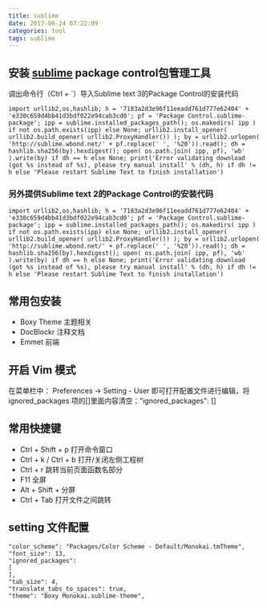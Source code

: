 ```yaml
---
title: sublime
date: 2017-06-24 07:22:09
categories: tool
tags: sublime
---
```



## 安装 [sublime](http://www.sublimetext.com/docs) **package control**包管理工具
调出命令行（Ctrl + `）导入Sublime text 3的Package Control的安装代码

`import urllib2,os,hashlib; h = '7183a2d3e96f11eeadd761d777e62404' + 'e330c659d4bb41d3bdf022e94cab3cd0'; pf = 'Package Control.sublime-package'; ipp = sublime.installed_packages_path(); os.makedirs( ipp ) if not os.path.exists(ipp) else None; urllib2.install_opener( urllib2.build_opener( urllib2.ProxyHandler()) ); by = urllib2.urlopen( 'http://sublime.wbond.net/' + pf.replace(' ', '%20')).read(); dh = hashlib.sha256(by).hexdigest(); open( os.path.join( ipp, pf), 'wb' ).write(by) if dh == h else None; print('Error validating download (got %s instead of %s), please try manual install' % (dh, h) if dh != h else 'Please restart Sublime Text to finish installation')`
### 另外提供Sublime text 2的Package Control的安装代码

`import urllib2,os,hashlib; h = '7183a2d3e96f11eeadd761d777e62404' + 'e330c659d4bb41d3bdf022e94cab3cd0'; pf = 'Package Control.sublime-package'; ipp = sublime.installed_packages_path(); os.makedirs( ipp ) if not os.path.exists(ipp) else None; urllib2.install_opener( urllib2.build_opener( urllib2.ProxyHandler()) ); by = urllib2.urlopen( 'http://sublime.wbond.net/' + pf.replace(' ', '%20')).read(); dh = hashlib.sha256(by).hexdigest(); open( os.path.join( ipp, pf), 'wb' ).write(by) if dh == h else None; print('Error validating download (got %s instead of %s), please try manual install' % (dh, h) if dh != h else 'Please restart Sublime Text to finish installation')`

## 常用包安装
* Boxy Theme 主题相关
* DocBlockr  注释文档
* Emmet      前端

## 开启 Vim 模式
在菜单栏中： Preferences -> Setting - User 即可打开配置文件进行编辑，将 ignored_packages 项的[]里面内容清空："ignored_packages": []
## 常用快捷键
* Ctrl + Shift + p 打开命令窗口
* Ctrl + k / Ctrl + b  打开/关闭左侧工程树
* Ctrl + r 跳转当前页面函数名部分
* F11 全屏
* Alt + Shift + <num> 分屏
* Ctrl + Tab 打开文件之间跳转

## setting 文件配置
	"color_scheme": "Packages/Color Scheme - Default/Monokai.tmTheme",
	"font_size": 13,
	"ignored_packages":
	[
	],
	"tab_size": 4,
	"translate_tabs_to_spaces": true,
	"theme": "Boxy Monokai.sublime-theme",


